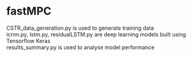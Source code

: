 # fastMPC

CSTR_data_generation.py is used to generate training data \
icrnn.py, lstm.py, residualLSTM.py are deep learning models built using Tensorflow Keras \
results_summary.py is used to analyse model performance
